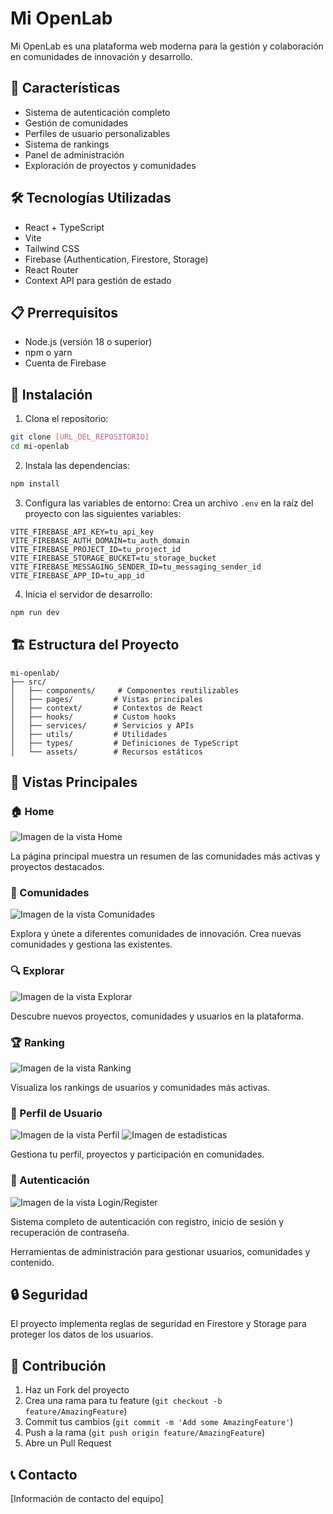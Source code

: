 # Mi OpenLab

Mi OpenLab es una plataforma web moderna para la gestión y colaboración en comunidades de innovación y desarrollo.

## 🚀 Características

- Sistema de autenticación completo
- Gestión de comunidades
- Perfiles de usuario personalizables
- Sistema de rankings
- Panel de administración
- Exploración de proyectos y comunidades

## 🛠️ Tecnologías Utilizadas

- React + TypeScript
- Vite
- Tailwind CSS
- Firebase (Authentication, Firestore, Storage)
- React Router
- Context API para gestión de estado

## 📋 Prerrequisitos

- Node.js (versión 18 o superior)
- npm o yarn
- Cuenta de Firebase

## 🔧 Instalación

1. Clona el repositorio:
```bash
git clone [URL_DEL_REPOSITORIO]
cd mi-openlab
```

2. Instala las dependencias:
```bash
npm install
```

3. Configura las variables de entorno:
Crea un archivo `.env` en la raíz del proyecto con las siguientes variables:
```
VITE_FIREBASE_API_KEY=tu_api_key
VITE_FIREBASE_AUTH_DOMAIN=tu_auth_domain
VITE_FIREBASE_PROJECT_ID=tu_project_id
VITE_FIREBASE_STORAGE_BUCKET=tu_storage_bucket
VITE_FIREBASE_MESSAGING_SENDER_ID=tu_messaging_sender_id
VITE_FIREBASE_APP_ID=tu_app_id
```

4. Inicia el servidor de desarrollo:
```bash
npm run dev
```

## 🏗️ Estructura del Proyecto

```
mi-openlab/
├── src/
│   ├── components/     # Componentes reutilizables
│   ├── pages/         # Vistas principales
│   ├── context/       # Contextos de React
│   ├── hooks/         # Custom hooks
│   ├── services/      # Servicios y APIs
│   ├── utils/         # Utilidades
│   ├── types/         # Definiciones de TypeScript
│   └── assets/        # Recursos estáticos
```

## 📱 Vistas Principales

### 🏠 Home
![Imagen de la vista Home](./mi-openlab/src/assets/Readme/Inicio.PNG)

La página principal muestra un resumen de las comunidades más activas y proyectos destacados.

### 👥 Comunidades
![Imagen de la vista Comunidades](./mi-openlab/src/assets/Readme/Comunidades.PNG)

Explora y únete a diferentes comunidades de innovación. Crea nuevas comunidades y gestiona las existentes.

### 🔍 Explorar
![Imagen de la vista Explorar](./mi-openlab/src/assets/Readme/Explorar.PNG)

Descubre nuevos proyectos, comunidades y usuarios en la plataforma.

### 🏆 Ranking
![Imagen de la vista Ranking](./mi-openlab/src/assets/Readme/Ranking.PNG)

Visualiza los rankings de usuarios y comunidades más activas.

### 👤 Perfil de Usuario
![Imagen de la vista Perfil](./mi-openlab/src/assets/Readme/Perfil.PNG)
![Imagen de estadisticas](./mi-openlab/src/assets/Readme/Estadisticas.PNG)

Gestiona tu perfil, proyectos y participación en comunidades.

### 🔐 Autenticación
![Imagen de la vista Login/Register](./mi-openlab/src/assets/Readme/LogIn.PNG)

Sistema completo de autenticación con registro, inicio de sesión y recuperación de contraseña.


Herramientas de administración para gestionar usuarios, comunidades y contenido.

## 🔒 Seguridad

El proyecto implementa reglas de seguridad en Firestore y Storage para proteger los datos de los usuarios.

## 🤝 Contribución

1. Haz un Fork del proyecto
2. Crea una rama para tu feature (`git checkout -b feature/AmazingFeature`)
3. Commit tus cambios (`git commit -m 'Add some AmazingFeature'`)
4. Push a la rama (`git push origin feature/AmazingFeature`)
5. Abre un Pull Request


## 📞 Contacto

[Información de contacto del equipo]
